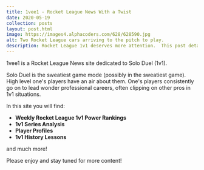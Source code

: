 ```yaml
---
title: 1vee1 - Rocket League News With a Twist
date: 2020-05-19
collection: posts
layout: post.html
image: https://images4.alphacoders.com/628/628590.jpg
alt: Two Rocket League cars arriving to the pitch to play.
description: Rocket League 1v1 deserves more attention.  This post details the purpose of 1vee1.com.  Much respect to Fairy Peak, Okhalid, Squishy Muffins and many more for giving us amazing content for years.
---
```


1vee1 is a Rocket League News site dedicated to Solo Duel (1v1).

Solo Duel is the sweatiest game mode (possibly in the sweatiest game).  High level one's players have an air about them.  One's players consistently go on to lead wonder professional careers, often clipping on other pros in 1v1 situations.

In this site you will find:

* **Weekly Rocket League 1v1 Power Rankings**
* **1v1 Series Analysis**
* **Player Profiles**
* **1v1 History Lessons**

and much more!

Please enjoy and stay tuned for more content!